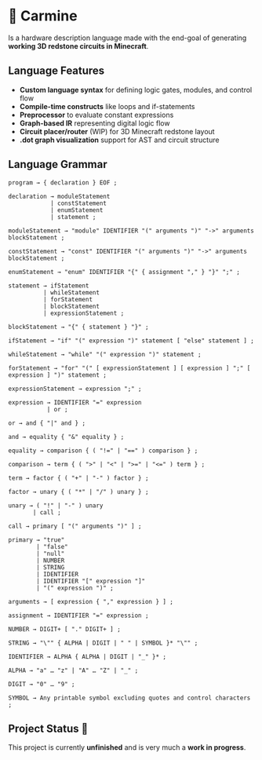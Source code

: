 # 🧱 Carmine
Is a hardware description language made with the end-goal of generating **working 3D redstone circuits in Minecraft**.

## Language Features
- **Custom language syntax** for defining logic gates, modules, and control flow
- **Compile-time constructs** like loops and if-statements
- **Preprocessor** to evaluate constant expressions
- **Graph-based IR** representing digital logic flow
- **Circuit placer/router** (WIP) for 3D Minecraft redstone layout
- **.dot graph visualization** support for AST and circuit structure

## Language Grammar
```text
program → { declaration } EOF ;

declaration → moduleStatement
            | constStatement
            | enumStatement
            | statement ;

moduleStatement → "module" IDENTIFIER "(" arguments ")" "->" arguments blockStatement ;

constStatement → "const" IDENTIFIER "(" arguments ")" "->" arguments blockStatement ;

enumStatement → "enum" IDENTIFIER "{" { assignment "," } "}" ";" ;

statement → ifStatement
          | whileStatement
          | forStatement
          | blockStatement
          | expressionStatement ;

blockStatement → "{" { statement } "}" ;

ifStatement → "if" "(" expression ")" statement [ "else" statement ] ;

whileStatement → "while" "(" expression ")" statement ;

forStatement → "for" "(" [ expressionStatement ] [ expression ] ";" [ expression ] ")" statement ;

expressionStatement → expression ";" ;

expression → IDENTIFIER "=" expression
           | or ;

or → and { "|" and } ;

and → equality { "&" equality } ;

equality → comparison { ( "!=" | "==" ) comparison } ;

comparison → term { ( ">" | "<" | ">=" | "<=" ) term } ;

term → factor { ( "+" | "-" ) factor } ;

factor → unary { ( "*" | "/" ) unary } ;

unary → ( "!" | "-" ) unary
       | call ;

call → primary [ "(" arguments ")" ] ;

primary → "true"
        | "false"
        | "null"
        | NUMBER
        | STRING
        | IDENTIFIER
        | IDENTIFIER "[" expression "]"
        | "(" expression ")" ;

arguments → [ expression { "," expression } ] ;

assignment → IDENTIFIER "=" expression ;

NUMBER → DIGIT+ [ "." DIGIT+ ] ;

STRING → "\"" { ALPHA | DIGIT | " " | SYMBOL }* "\"" ;

IDENTIFIER → ALPHA { ALPHA | DIGIT | "_" }* ;

ALPHA → "a" … "z" | "A" … "Z" | "_" ;

DIGIT → "0" … "9" ;

SYMBOL → Any printable symbol excluding quotes and control characters ;
```



## Project Status 🚧
This project is currently **unfinished** and is very much a **work in progress**.
